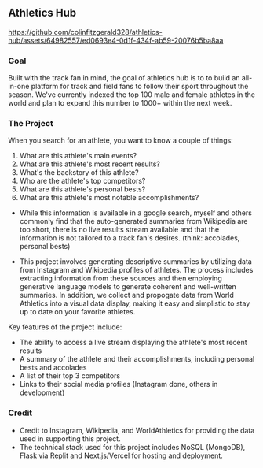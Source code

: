 ## Athletics Hub



https://github.com/colinfitzgerald328/athletics-hub/assets/64982557/ed0693e4-0d1f-434f-ab59-20076b5ba8aa



### Goal

Built with the track fan in mind, the goal of athletics hub is to to build an all-in-one platform for track and field fans to follow their sport throughout the season.
We've currently indexed the top 100 male and female athletes in the world and plan to expand this number to 1000+ within the next week.

### The Project

When you search for an athlete, you want to know a couple of things:

1. What are this athlete's main events?
2. What are this athlete's most recent results?
3. What's the backstory of this athlete?
4. Who are the athlete's top competitors?
5. What are this athlete's personal bests?
6. What are this athlete's most notable accomplishments?

- While this information is available in a google search, myself and others commonly find that the auto-generated summaries from Wikipedia are too short, there is no live results stream available and that the information is not tailored to a track fan's desires. (think: accolades, personal bests)

- This project involves generating descriptive summaries by utilizing data from Instagram and Wikipedia profiles of athletes. The process includes extracting information from these sources and then employing generative language models to generate coherent and well-written summaries. In addition, we collect and propogate data from World Athletics into a visual data display, making it easy and simplistic to stay up to date on your favorite athletes.

Key features of the project include:

- The ability to access a live stream displaying the athlete's most recent results
- A summary of the athlete and their accomplishments, including personal bests and accolades
- A list of their top 3 competitors
- Links to their social media profiles (Instagram done, others in development)

### Credit

- Credit to Instagram, Wikipedia, and WorldAthletics for providing the data used in supporting this project.
- The technical stack used for this project includes NoSQL (MongoDB), Flask via Replit and Next.js/Vercel for hosting and deployment.
